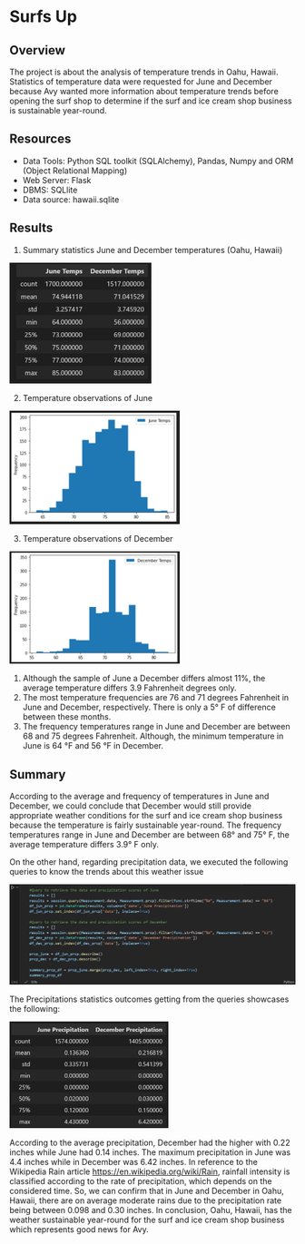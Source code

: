 # Surfs Up

## Overview
The project is about the analysis of temperature trends in Oahu, Hawaii. Statistics of temperature data were requested for June and December because Avy wanted more information about temperature trends before opening the surf shop to determine if the surf and ice cream shop business is sustainable year-round.

## Resources
  - Data Tools: Python SQL toolkit (SQLAlchemy), Pandas, Numpy and ORM (Object Relational Mapping)
  - Web Server: Flask
  - DBMS: SQLlite
  - Data source: hawaii.sqlite

## Results
1. Summary statistics June and December temperatures (Oahu, Hawaii)
<img src="Resources/june_dec-stats.PNG" width="250" />

2. Temperature observations of June
<img src="Resources/june_hist.PNG" width="300" />

3. Temperature observations of December
<img src="Resources/dec_hist.PNG" width="300" />

  1. Although the sample of June a December differs almost 11%, the average temperature differs 3.9 Fahrenheit degrees only.
  2. The most temperature frequencies are 76 and 71 degrees Fahrenheit in June and December, respectively. There is only a 5° F of difference between these months.
  3. The frequency temperatures range in June and December are between 68 and 75 degrees Fahrenheit. Although, the minimum temperature in June is 64 °F and 56 °F in December.

## Summary
According to the average and frequency of temperatures in June and December, we could conclude that December would still provide appropriate weather conditions for the surf and ice cream shop business because the temperature is fairly sustainable year-round. The frequency temperatures range in June and December are between 68° and 75° F, the average temperature differs 3.9° F only.

On the other hand, regarding precipitation data, we executed the following queries to know the trends about this weather issue

<img src="Resources/queries_prcp.PNG" width="750" />

The Precipitations statistics outcomes getting from the queries showcases the following:

<img src="Resources/june_dec_prcp.PNG" width="280" />

According to the average precipitation, December had the higher with 0.22 inches while June had 0.14 inches. The maximum precipitation in June was 4.4 inches while in December was 6.42 inches. In reference to the Wikipedia Rain article https://en.wikipedia.org/wiki/Rain, rainfall intensity is classified according to the rate of precipitation, which depends on the considered time. So, we can confirm that in June and December in Oahu, Hawaii, there are on average moderate rains due to the precipitation rate being between 0.098 and 0.30 inches. In conclusion, Oahu, Hawaii, has the weather sustainable year-round for the surf and ice cream shop business which represents good news for Avy.

